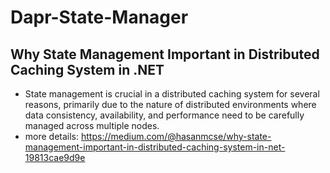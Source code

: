 ﻿# Dapr-State-Manager
 ## Why State Management Important in Distributed Caching System in .NET
 - State management is crucial in a distributed caching system for several reasons, primarily due to the nature of distributed environments where data consistency, availability, and performance need to be carefully managed across multiple nodes.
 - more details: https://medium.com/@hasanmcse/why-state-management-important-in-distributed-caching-system-in-net-19813cae9d9e
